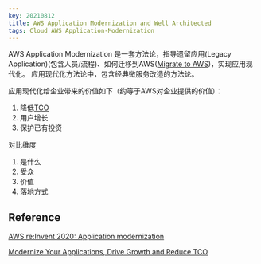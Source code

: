 ```yaml
---
key: 20210812
title: AWS Application Modernization and Well Architected
tags: Cloud AWS Application-Modernization
---
```


AWS Application Modernization 是一套方法论，指导遗留应用(Legacy Application)(包含人员/流程)、如何迁移到AWS([Migrate to AWS](https://aws.amazon.com/cloud-migration/))，实现应用现代化。
应用现代化方法论中，包含经典微服务改造的方法论。

应用现代化给企业带来的价值如下（约等于AWS对企业提供的价值）：

1. 降低[TCO](https://aws.amazon.com/economics/)
2. 用户增长
3. 保护已有投资

对比维度

1. 是什么
2. 受众
3. 价值
4. 落地方式

## Reference

[AWS re:Invent 2020: Application modernization](https://www.youtube.com/watch?v=CdEDhWdmutQ)

[Modernize Your Applications, Drive Growth and Reduce TCO](https://aws.amazon.com/cn/enterprise/modernization/)
